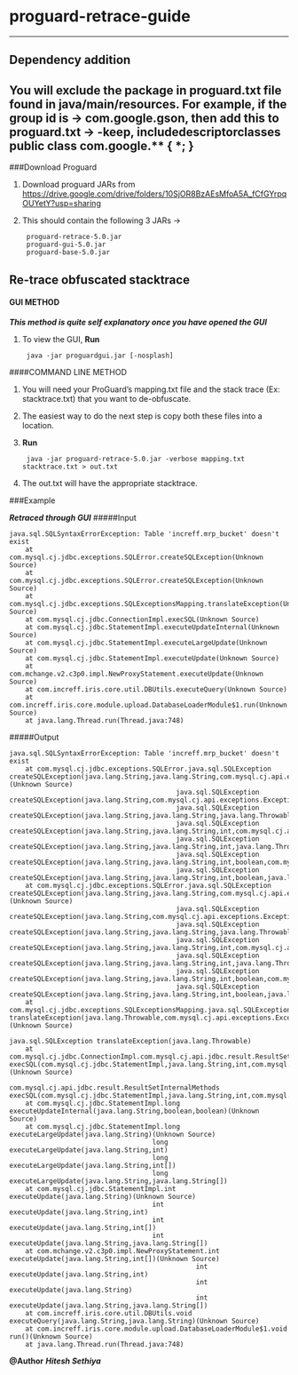 # proguard-retrace-guide
---

## Dependency addition

You will exclude the package in **proguard.txt** file found in java/main/resources. 
For example, if the group id is -> com.google.gson, then add this to proguard.txt -> 
-keep, includedescriptorclasses public class com.google.\** { *; }
---

###Download Proguard
1) Download proguard JARs from https://drive.google.com/drive/folders/10SjOR8BzAEsMfoA5A_fCfGYrpqOUYetY?usp=sharing
2) This should contain the following 3 JARs ->
 
        proguard-retrace-5.0.jar
        proguard-gui-5.0.jar
        proguard-base-5.0.jar

## Re-trace obfuscated stacktrace

#### GUI METHOD
***This method is quite self explanatory once you have opened the GUI***
1) To view the GUI, **Run** 
    
        java -jar proguardgui.jar [-nosplash]


####COMMAND LINE METHOD 

1) You will need your ProGuard’s mapping.txt file and the stack trace (Ex: stacktrace.txt) that you want to de-obfuscate.
2) The easiest way to do the next step is copy both these files into a location.
3) **Run** 
    
        java -jar proguard-retrace-5.0.jar -verbose mapping.txt stacktrace.txt > out.txt
        
4) The out.txt will have the appropriate stacktrace.

###Example

 ***Retraced through GUI***
#####Input

    
    java.sql.SQLSyntaxErrorException: Table 'increff.mrp_bucket' doesn't exist
	    at com.mysql.cj.jdbc.exceptions.SQLError.createSQLException(Unknown Source)
	    at com.mysql.cj.jdbc.exceptions.SQLError.createSQLException(Unknown Source)
	    at com.mysql.cj.jdbc.exceptions.SQLExceptionsMapping.translateException(Unknown Source)
	    at com.mysql.cj.jdbc.ConnectionImpl.execSQL(Unknown Source)
	    at com.mysql.cj.jdbc.StatementImpl.executeUpdateInternal(Unknown Source)
	    at com.mysql.cj.jdbc.StatementImpl.executeLargeUpdate(Unknown Source)
	    at com.mysql.cj.jdbc.StatementImpl.executeUpdate(Unknown Source)
	    at com.mchange.v2.c3p0.impl.NewProxyStatement.executeUpdate(Unknown Source)
	    at com.increff.iris.core.util.DBUtils.executeQuery(Unknown Source)
	    at com.increff.iris.core.module.upload.DatabaseLoaderModule$1.run(Unknown Source)
	    at java.lang.Thread.run(Thread.java:748)



#####Output

    java.sql.SQLSyntaxErrorException: Table 'increff.mrp_bucket' doesn't exist
    	at com.mysql.cj.jdbc.exceptions.SQLError.java.sql.SQLException createSQLException(java.lang.String,java.lang.String,com.mysql.cj.api.exceptions.ExceptionInterceptor)(Unknown Source)
                                              java.sql.SQLException createSQLException(java.lang.String,com.mysql.cj.api.exceptions.ExceptionInterceptor)
                                              java.sql.SQLException createSQLException(java.lang.String,java.lang.String,java.lang.Throwable,com.mysql.cj.api.exceptions.ExceptionInterceptor)
                                              java.sql.SQLException createSQLException(java.lang.String,java.lang.String,int,com.mysql.cj.api.exceptions.ExceptionInterceptor)
                                              java.sql.SQLException createSQLException(java.lang.String,java.lang.String,int,java.lang.Throwable,com.mysql.cj.api.exceptions.ExceptionInterceptor)
                                              java.sql.SQLException createSQLException(java.lang.String,java.lang.String,int,boolean,com.mysql.cj.api.exceptions.ExceptionInterceptor)
                                              java.sql.SQLException createSQLException(java.lang.String,java.lang.String,int,boolean,java.lang.Throwable,com.mysql.cj.api.exceptions.ExceptionInterceptor)
    	at com.mysql.cj.jdbc.exceptions.SQLError.java.sql.SQLException createSQLException(java.lang.String,java.lang.String,com.mysql.cj.api.exceptions.ExceptionInterceptor)(Unknown Source)
                                              java.sql.SQLException createSQLException(java.lang.String,com.mysql.cj.api.exceptions.ExceptionInterceptor)
                                              java.sql.SQLException createSQLException(java.lang.String,java.lang.String,java.lang.Throwable,com.mysql.cj.api.exceptions.ExceptionInterceptor)
                                              java.sql.SQLException createSQLException(java.lang.String,java.lang.String,int,com.mysql.cj.api.exceptions.ExceptionInterceptor)
                                              java.sql.SQLException createSQLException(java.lang.String,java.lang.String,int,java.lang.Throwable,com.mysql.cj.api.exceptions.ExceptionInterceptor)
                                              java.sql.SQLException createSQLException(java.lang.String,java.lang.String,int,boolean,com.mysql.cj.api.exceptions.ExceptionInterceptor)
                                              java.sql.SQLException createSQLException(java.lang.String,java.lang.String,int,boolean,java.lang.Throwable,com.mysql.cj.api.exceptions.ExceptionInterceptor)
    	at com.mysql.cj.jdbc.exceptions.SQLExceptionsMapping.java.sql.SQLException translateException(java.lang.Throwable,com.mysql.cj.api.exceptions.ExceptionInterceptor)(Unknown Source)
                                                          java.sql.SQLException translateException(java.lang.Throwable)
    	at com.mysql.cj.jdbc.ConnectionImpl.com.mysql.cj.api.jdbc.result.ResultSetInternalMethods execSQL(com.mysql.cj.jdbc.StatementImpl,java.lang.String,int,com.mysql.cj.api.mysqla.io.PacketPayload,boolean,java.lang.String,com.mysql.cj.api.mysqla.result.ColumnDefinition)(Unknown Source)
                                         com.mysql.cj.api.jdbc.result.ResultSetInternalMethods execSQL(com.mysql.cj.jdbc.StatementImpl,java.lang.String,int,com.mysql.cj.api.mysqla.io.PacketPayload,boolean,java.lang.String,com.mysql.cj.api.mysqla.result.ColumnDefinition,boolean)
    	at com.mysql.cj.jdbc.StatementImpl.long executeUpdateInternal(java.lang.String,boolean,boolean)(Unknown Source)
    	at com.mysql.cj.jdbc.StatementImpl.long executeLargeUpdate(java.lang.String)(Unknown Source)
                                        long executeLargeUpdate(java.lang.String,int)
                                        long executeLargeUpdate(java.lang.String,int[])
                                        long executeLargeUpdate(java.lang.String,java.lang.String[])
    	at com.mysql.cj.jdbc.StatementImpl.int executeUpdate(java.lang.String)(Unknown Source)
                                        int executeUpdate(java.lang.String,int)
                                        int executeUpdate(java.lang.String,int[])
                                        int executeUpdate(java.lang.String,java.lang.String[])
    	at com.mchange.v2.c3p0.impl.NewProxyStatement.int executeUpdate(java.lang.String,int[])(Unknown Source)
                                                   int executeUpdate(java.lang.String,int)
                                                   int executeUpdate(java.lang.String)
                                                   int executeUpdate(java.lang.String,java.lang.String[])
    	at com.increff.iris.core.util.DBUtils.void executeQuery(java.lang.String,java.lang.String)(Unknown Source)
    	at com.increff.iris.core.module.upload.DatabaseLoaderModule$1.void run()(Unknown Source)
    	at java.lang.Thread.run(Thread.java:748)
    	

**@Author** ***Hitesh Sethiya***
